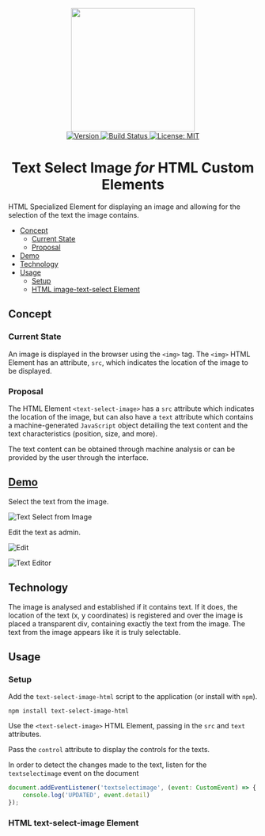 <p align="center">
    <img src="https://raw.githubusercontent.com/plurid/text-select-image-html/master/about/identity/TSI-logo.png" height="250px">
    <br />
    <a target="_blank" href="https://www.npmjs.com/package/text-select-image-html">
        <img src="https://img.shields.io/npm/v/text-select-image-html.svg?logo=npm&colorB=1380C3&style=for-the-badge" alt="Version">
    </a>
    <a target="_blank" href="https://travis-ci.org/plurid/text-select-image-html">
        <img src="https://img.shields.io/travis/plurid/text-select-image-html.svg?logo=travis&colorB=1380C3&style=for-the-badge" alt="Build Status">
    </a>
    <a target="_blank" href="https://github.com/plurid/text-select-image-html/blob/master/LICENSE">
        <img src="https://img.shields.io/badge/license-MIT-blue.svg?colorB=1380C3&style=for-the-badge" alt="License: MIT">
    </a>
</p>


<h1 align="center">
    Text Select Image <i>for</i> HTML Custom Elements
</h1>


HTML Specialized Element for displaying an image and allowing for the selection of the text the image contains.


+ [Concept](#concept)
    + [Current State](#current-state)
    + [Proposal](#proposal)
+ [Demo](#demo)
+ [Technology](#technology)
+ [Usage](#usage)
    + [Setup](#setup)
    + [HTML image-text-select Element](#html-image-text-select-element)



## Concept

### Current State

An image is displayed in the browser using the `<img>` tag. The `<img>` HTML Element has an attribute, `src`, which indicates the location of the image to be displayed.


### Proposal

The HTML Element `<text-select-image>` has a `src` attribute which indicates the location of the image, but can also have a `text` attribute which contains a machine-generated `JavaScript` object detailing the text content and the text characteristics (position, size, and more).

The text content can be obtained through machine analysis or can be provided by the user through the interface.


## [Demo](https://caveljan.com/text-select-image/)

Select the text from the image.

![Text Select from Image][text-select]

[text-select]: https://raw.githubusercontent.com/plurid/text-select-image-html/master/about/demo/text-select.png "Text Select from Image"

Edit the text as admin.

![Edit][edit]

[edit]: https://raw.githubusercontent.com/plurid/text-select-image-html/master/about/demo/edit.png "Text Select from Image"

![Text Editor][hover]

[hover]: https://raw.githubusercontent.com/plurid/text-select-image-html/master/about/demo/edit.png "Text Select from Image"



## Technology

The image is analysed and established if it contains text. If it does, the location of the text (x, y coordinates) is registered and over the image is placed a transparent div, containing exactly the text from the image. The text from the image appears like it is truly selectable.



## Usage

### Setup

Add the `text-select-image-html` script to the application (or install with `npm`).

    npm install text-select-image-html

Use the `<text-select-image>` HTML Element, passing in the `src` and `text` attributes.

Pass the `control` attribute to display the controls for the texts.

In order to detect the changes made to the text, listen for the `textselectimage` event on the document

``` javascript
document.addEventListener('textselectimage', (event: CustomEvent) => {
    console.log('UPDATED', event.detail)
});
```


### HTML text-select-image Element
